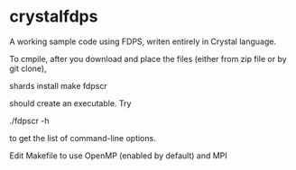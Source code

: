 # crystalfdps

A working  sample code using FDPS, writen entirely in 
Crystal language.

To cmpile, after you download and place the files (either from
zip file or by git clone), 

   shards install
   make fdpscr

should create an executable. Try

  ./fdpscr -h

to get the list of command-line options.

Edit Makefile to use OpenMP (enabled by default) and MPI

